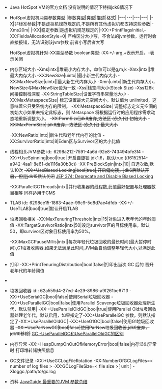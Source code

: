 - Java HotSpot VM的官方文档
  没有说明的情况下特指jdk8情况下
- HotSpot虚拟机两类参数类型
  |参数类型|类型|描述|格式|
  |---|---|---|---|
  |-X|非标准参数|不是虚拟机规范规定的,不是所有其他虚拟机都支持这些参数|-Xms20m|
  |-XX|稳定参数|是虚拟机规范规定的|-XX:+PrintFlagsInitial,-XX:FieldsAllocationStyle=0|
  严格区分大小写，不合法的jvm参数，运行时会直接报错，无法识别该jvm参数
  前者小写后者大写
  
  HotSpot虚拟机针对-XX类型参数
  boolean类型:-XX:+/-arg,+表示开启，-表示关闭
- 内存区域大小
  -Xms|intx||堆最小内存大小，单位可以是g,m,k
  -Xmx|intx||堆最大内存大小
  -XX:NewSize|uintx||最小新生代内存大小
  -XX:MaxNewSize|uintx||最大新生代内存大小
  -Xmn|uintx||新生代内存大小，NewSize与MaxNewSize设为一致
  -Xss|栈空间大小(Stock Size) -Xss128k间接控制栈深度
  -XX:StringTableSize|设置字符串常量池大小
  -XX:MaxMetaspaceSize| 标志设置最大元空间大小，默认值为 unlimited，这意味着它只受系统内存的限制。
  -XX:MetaspaceSize| 调整标志定义元空间的初始大小如果未指定此标志，则 Metaspace 将根据运行时的应用程序需求动态地重新调整大小。
  ~~-XX:PermSize|jdk8废弃,方法区 (永久代) 初始大小~~
  ~~-XX:MaxPermSize| jdk8废弃，方法区 (永久代) 最大大小~~
  
  -XX:NewRatio|intx||新生代和老年代内存的比值
  -XX:SurvivorRatio|intx|8|Eden区与Survivor区的大小比值
- 线程相关JVM参数
  id:: 6298a212-7591-4a6d-92e8-743494bfe3f4
  -XX:+UseSpinning|bool|true| 开启自旋锁 jdk1.6，默认true ((f6152514-a942-4aa1-8e61-de1116a30b3c))
  -XX:PreBlockSpin|intx|10| 自选次数,默认10次
  ~~-XX:+UseBiased Locking|bool|true|,开启偏向锁，jdk6后默认开启，但是jdk15默认关闭~~
  [JEP 374: Deprecate and Disable Biased Locking](https://openjdk.java.net/jeps/374)
  
  -XX:ParallelGCThreads|intx||并行收集器的线程数,此值最好配置与处理器数目相等 同样适用于CMS
- TLAB
  id:: 6298ce15-1863-4aae-99c9-5d8d7ae4dfdb
  -XX:+/-UseTLAB|bool|true|默认开启TLAB
- 垃圾回收相关
  -XX:MaxTenuringThreshold|intx|15|对象进入老年代的年龄阈值
  -XX:TargetSurvivorRatio|intx|50|设定survivor区的目标使用率。默认50，即survivor区对象目标使用率为50%。
  
  -XX:MaxGCPauseMillis|intx||每次年轻代垃圾回收的最长时间(最大暂停时间),G1垃圾收集器,如果无法满足此时间,JVM会自动调整年轻代大小,以满足此值
- 打印
  -XX:+PrintTenuringDistribution|bool|false|打印出当次 GC 后的 晋升老年代的年龄阈值
-
- 垃圾回收器
  id:: 62a559d4-27ed-4e29-8986-a9f261be6713
  -XX:+UseSerialGC|bool|false|使用Serial垃圾回收器
  -XX:+UseParallelGC|bool|false|使用Parallel Scavenge垃圾回收器处理新生代，默认禁用|
  -XX:+UseParallelOldGC|bool|true|使用Parallel Old垃圾回收器处理老年代，默认启用，如果指定了-XX:+UseParallelGC 参数，则默认指定了-XX:+UseParallelOldGC|
  -XX:+UseG1GC|bool|false|使用G1垃圾回收器
  ~~-XX:+UseParNewGC|bool|false|使用ParNew垃圾回收器,jdk9废弃，jdk10移除|~~
  [GC -UseParallelGC和UseParallelOldGC的区别](https://www.cnblogs.com/kelthuzadx/p/10924117.html)
- 内存异常
  -XX:+HeapDumpOnOutOfMemoryError|bool|false|内存溢出异常时
  打印堆转储快照信息
- GC文件记录
  -XX:+UseGCLogFileRotation 
  -XX:NumberOfGCLogFiles=< number of log files > 
  -XX:GCLogFileSize=< file size >[ unit ]
  -Xloggc:/path/to/gc.log
- 资料
  [JavaGuide 最重要的JVM 参数总结](https://javaguide.cn/java/jvm/jvm-parameters-intro.html#_1-%E6%A6%82%E8%BF%B0)